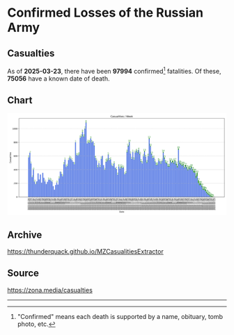 
# Confirmed Losses of the Russian Army

## Casualties

As of **2025-03-23**, there have been **97994** confirmed[^1] fatalities.
Of these, **75056** have a known date of death.

## Chart

![7-Day Intervals Bar Chart](./docs/7days.svg)

## Archive

https://thunderquack.github.io/MZCasualitiesExtractor

## Source

https://zona.media/casualties

---

[^1]: "Confirmed" means each death is supported by a name, obituary, tomb photo, etc.
